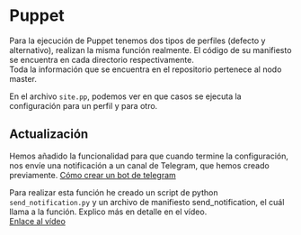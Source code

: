 # Puppet
Para la ejecución de Puppet tenemos dos tipos de perfiles (defecto y alternativo), realizan la misma función realmente. El código de su manifiesto se encuentra en cada directorio respectivamente.  
Toda la información que se encuentra en el repositorio pertenece al nodo master.  

En el archivo `site.pp`, podemos ver en que casos se ejecuta la configuración para un perfil y para otro.

## Actualización
Hemos añadido la funcionalidad para que cuando termine la configuración, nos envíe una notificación a un canal de Telegram, que hemos creado previamente.
[Cómo crear un bot de telegram](https://sendpulse.com/latam/knowledge-base/chatbot/telegram/create-telegram-chatbot)  

Para realizar esta función he creado un script de python `send_notification.py` y un archivo de manifiesto send_notification, el cuál llama a la función. Explico más en detalle en el vídeo.  
[Enlace al vídeo](https://pruebasaluuclm-my.sharepoint.com/:v:/r/personal/david_munoz19_alu_uclm_es/Documents/Demo%20Eventos.mp4?csf=1&web=1&nav=eyJyZWZlcnJhbEluZm8iOnsicmVmZXJyYWxBcHAiOiJPbmVEcml2ZUZvckJ1c2luZXNzIiwicmVmZXJyYWxBcHBQbGF0Zm9ybSI6IldlYiIsInJlZmVycmFsTW9kZSI6InZpZXciLCJyZWZlcnJhbFZpZXciOiJNeUZpbGVzTGlua0NvcHkifX0&e=lTpEIv)
